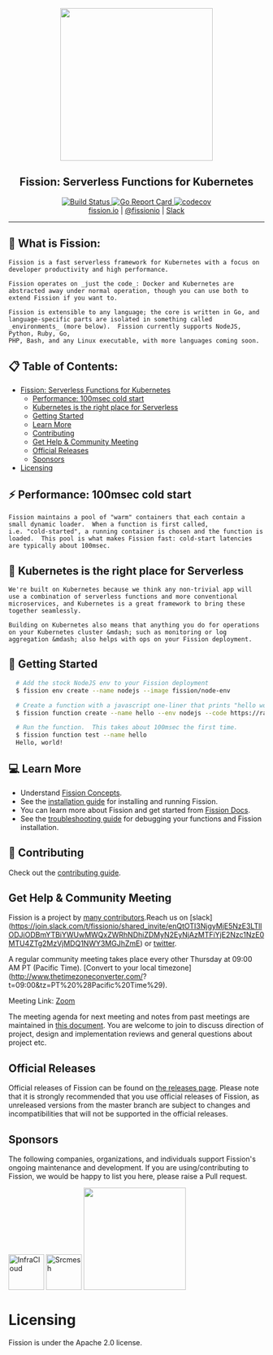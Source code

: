 <p align="center">
  <img src="https://docs.fission.io/images/logo.png" width="300" />
  <br>
  <h2 align="center">Fission: Serverless Functions for Kubernetes</h1>
</p>
<p align="center">
  <a href="https://travis-ci.org/fission/fission">
    <img src="https://travis-ci.org/fission/fission.svg?branch=master" alt="Build Status" />
  </a>
  <a href="https://goreportcard.com/report/github.com/fission/fission">
    <img src="https://goreportcard.com/badge/github.com/fission/fission" alt="Go Report Card" />
  </a>
  <a href="https://codecov.io/gh/fission/fission">
    <img src="https://codecov.io/gh/fission/fission/branch/master/graph/badge.svg" alt="codecov" />
  </a>
  <br>
  <a href="http://fission.io">fission.io</a> | <a href="http://twitter.com/fissionio">@fissionio</a> | <a href="https://join.slack.com/t/fissionio/shared_invite/enQtOTI3NjgyMjE5NzE3LTllODJiODBmYTBiYWUwMWQxZWRhNDhiZDMyN2EyNjAzMTFiYjE2Nzc1NzE0MTU4ZTg2MzVjMDQ1NWY3MGJhZmE">Slack</a>
</p>

--------------

## :mag_right: What is Fission:
    Fission is a fast serverless framework for Kubernetes with a focus on
    developer productivity and high performance.
    
    Fission operates on _just the code_: Docker and Kubernetes are
    abstracted away under normal operation, though you can use both to
    extend Fission if you want to.

    Fission is extensible to any language; the core is written in Go, and
    language-specific parts are isolated in something called
    _environments_ (more below).  Fission currently supports NodeJS, Python, Ruby, Go, 
    PHP, Bash, and any Linux executable, with more languages coming soon.

## :clipboard: Table of Contents:
   * [Fission: Serverless Functions for Kubernetes](#fission-serverless-functions-for-kubernetes)
      * [Performance: 100msec cold start](#performance-100msec-cold-start)
      * [Kubernetes is the right place for Serverless](#kubernetes-is-the-right-place-for-serverless)
      * [Getting Started](#getting-started)
      * [Learn More](#learn-more)
      * [Contributing](#contributing)
      * [Get Help &amp; Community Meeting](#get-help--community-meeting)
      * [Official Releases](#official-releases)
      * [Sponsors](#sponsors)
   * [Licensing](#licensing)

## :zap: Performance: 100msec cold start
    Fission maintains a pool of "warm" containers that each contain a
    small dynamic loader.  When a function is first called,
    i.e. "cold-started", a running container is chosen and the function is
    loaded.  This pool is what makes Fission fast: cold-start latencies
    are typically about 100msec.

## :dart: Kubernetes is the right place for Serverless
    We're built on Kubernetes because we think any non-trivial app will
    use a combination of serverless functions and more conventional
    microservices, and Kubernetes is a great framework to bring these
    together seamlessly.

    Building on Kubernetes also means that anything you do for operations
    on your Kubernetes cluster &mdash; such as monitoring or log
    aggregation &mdash; also helps with ops on your Fission deployment.

## :rocket: Getting Started

```bash
  # Add the stock NodeJS env to your Fission deployment
  $ fission env create --name nodejs --image fission/node-env

  # Create a function with a javascript one-liner that prints "hello world"
  $ fission function create --name hello --env nodejs --code https://raw.githubusercontent.com/fission/fission/master/examples/nodejs/hello.js

  # Run the function.  This takes about 100msec the first time.
  $ fission function test --name hello
  Hello, world!
```

## :computer: Learn More

  * Understand [Fission Concepts](https://docs.fission.io/docs/concepts/).
  * See the [installation guide](https://docs.fission.io/docs/installation/) for installing and running Fission.
  * You can learn more about Fission and get started from [Fission Docs](https://docs.fission.io/docs).
  * See the [troubleshooting guide](https://docs.fission.io/docs/trouble-shooting/) for debugging your functions and Fission installation.

## :wrench: Contributing

   Check out the [contributing guide](CONTRIBUTING.md).

## Get Help & Community Meeting 

Fission is a project by [many contributors](https://github.com/fission/fission/graphs/contributors).Reach us on [slack]    (https://join.slack.com/t/fissionio/shared_invite/enQtOTI3NjgyMjE5NzE3LTllODJiODBmYTBiYWUwMWQxZWRhNDhiZDMyN2EyNjAzMTFiYjE2Nzc1NzE0MTU4ZTg2MzVjMDQ1NWY3MGJhZmE) or [twitter](https://twitter.com/fissionio).

A regular community meeting takes place every other Thursday at 09:00 AM PT (Pacific Time). [Convert to your local timezone](http://www.thetimezoneconverter.com/? t=09:00&tz=PT%20%28Pacific%20Time%29).

Meeting Link: [Zoom](https://zoom.us/j/413921817) 

The meeting agenda for next meeting and notes from past meetings are maintained in [this document](https://docs.google.com/document/d/1E-xw4KJgka4sUpETHxr9BJBYntzrtxlAN_CE3Wt8kws). You are welcome to join to discuss direction of project, design and implementation reviews and general questions about project etc.

## Official Releases

Official releases of Fission can be found on [the releases page](https://github.com/fission/fission/releases). 
Please note that it is strongly recommended that you use official releases of Fission, as unreleased versions from 
the master branch are subject to changes and incompatibilities that will not be supported in the official releases. 

## Sponsors

The following companies, organizations, and individuals support Fission's ongoing maintenance and development. If you are using/contributing to Fission, we would be happy to list you here, please raise a Pull request.

<p>
    <a href="https://infracloud.io/"><img src="https://fission.io/sponsors/infracloud.png" alt="InfraCloud" height="70"></a>
    <a href="https://srcmesh.com/"><img src="https://fission.io/sponsors/srcmesh.png" alt="Srcmesh" height="70"></a>
    <a href="https://www.digitalocean.com/?utm_medium=opensource&utm_source=fissionio">
      <img src="https://opensource.nyc3.cdn.digitaloceanspaces.com/attribution/assets/PoweredByDO/DO_Powered_by_Badge_blue.svg" width="201px">
    </a>
</p>

# Licensing

Fission is under the Apache 2.0 license.
